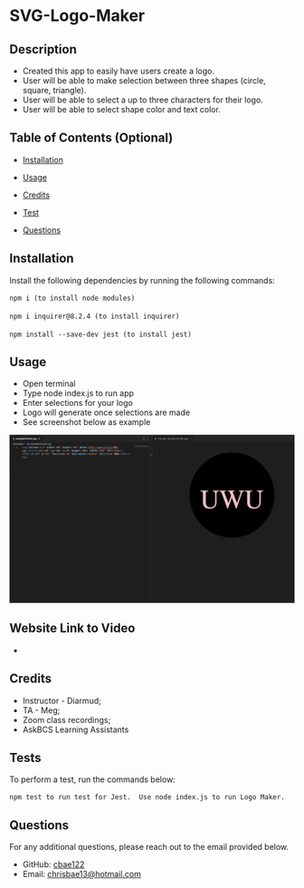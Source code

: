   # SVG-Logo-Maker

  

  ## Description
  
  - Created this app to easily have users create a logo. 
  - User will be able to make selection between three shapes (circle, square, triangle). 
  - User will be able to select a up to three characters for their logo. 
  - User will be able to select shape color and text color.
  
  ## Table of Contents (Optional)
  
  - [Installation](#installation)
  - [Usage](#usage)
  
  - [Credits](#credits)
  - [Test](#tests)
  - [Questions](#questions)
  
  ## Installation
  
  Install the following dependencies by running the following commands:

  ```
  npm i (to install node modules)

  npm i inquirer@8.2.4 (to install inquirer)

  npm install --save-dev jest (to install jest)
  ```

  ## Usage

  - Open terminal
  - Type node index.js to run app
  - Enter selections for your logo
  - Logo will generate once selections are made
  - See screenshot below as example

  ![SVG-Logo-Maker.](./assets/images/Screenshot%202023-04-28%20at%2010.59.44%20PM.png)

  ## Website Link to Video
  - 

  ## Credits
  
  - Instructor - Diarmud;
  - TA - Meg;
  - Zoom class recordings;
  - AskBCS Learning Assistants

  ## Tests

  To perform a test, run the commands below:

  ```
  npm test to run test for Jest.  Use node index.js to run Logo Maker.
  ```

  ## Questions

  For any additional questions, please reach out to the email provided below.

  - GitHub: [cbae122](https://github.com/cbae122)
  - Email: chrisbae13@hotmail.com

